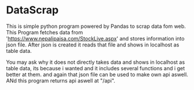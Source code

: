 # DataScrap
This is simple python program powered by Pandas to scrap data fom web.
This Program fetches data from 'https://www.nepalipaisa.com/StockLive.aspx' and stores information into json file.
After json is created it reads that file and shows in localhost as table data.

You may ask why it does not directly takes data and shows in localhost as table data, its because i wanted and it includes several functions and i get better at them.
and again that json file can be used to make own api aswell. ANd this program returns api aswell at "/api".
